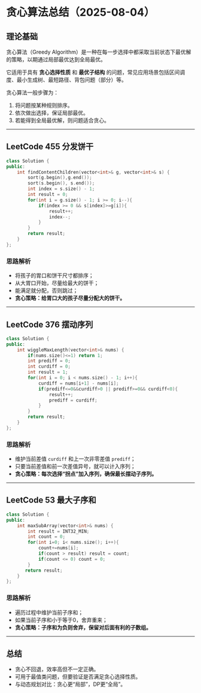 # 贪心算法总结（2025-08-04）

## 理论基础

贪心算法（Greedy Algorithm）是一种在每一步选择中都采取当前状态下最优解的策略，以期通过局部最优达到全局最优。

它适用于具有 **贪心选择性质** 和 **最优子结构** 的问题，常见应用场景包括区间调度、最小生成树、最短路径、背包问题（部分）等。

贪心算法一般步骤为：

1. 将问题按某种规则排序。
2. 依次做出选择，保证局部最优。
3. 若能得到全局最优解，则问题适合贪心。

---

## LeetCode 455 分发饼干

```cpp
class Solution {
public:
    int findContentChildren(vector<int>& g, vector<int>& s) {
        sort(g.begin(),g.end());
        sort(s.begin(), s.end());
        int index = s.size() - 1;
        int result = 0;
        for(int i = g.size() - 1; i >= 0; i--){
            if(index >= 0 && s[index]>=g[i]){
                result++;
                index--;
            }
        }
        return result;        
    }
};
```

### 思路解析

- 将孩子的胃口和饼干尺寸都排序；
- 从大胃口开始，尽量给最大的饼干；
- 能满足就分配，否则跳过；
- **贪心策略：给胃口大的孩子尽量分配大的饼干。**

---

## LeetCode 376 摆动序列

```cpp
class Solution {
public:
    int wiggleMaxLength(vector<int>& nums) {
        if(nums.size()<=1) return 1;
        int prediff = 0;
        int curdiff = 0;
        int result = 1;
        for(int i = 0; i < nums.size() - 1; i++){
            curdiff = nums[i+1] - nums[i];
            if(prediff<=0&&curdiff>0 || prediff>=0&& curdiff<0){
                result++;
                prediff = curdiff;
            }
        }
        return result;
    }
};
```

### 思路解析

- 维护当前差值 `curdiff` 和上一次非零差值 `prediff`；
- 只要当前差值和前一次差值异号，就可以计入序列；
- **贪心策略：每次选择“拐点”加入序列，确保最长摆动子序列。**

---

## LeetCode 53 最大子序和

```cpp
class Solution {
public:
    int maxSubArray(vector<int>& nums) {
        int result = INT32_MIN;
        int count = 0;
        for(int i=0; i< nums.size(); i++){
            count+=nums[i];
            if(count > result) result = count;
            if(count <= 0) count = 0;
        }
       return result; 
    }
};
```

### 思路解析

- 遍历过程中维护当前子序和；
- 如果当前子序和小于等于0，舍弃重来；
- **贪心策略：子序和为负则舍弃，保留对后面有利的子数组。**

---

## 总结

- 贪心不回退，效率高但不一定正确。
- 可用于最值类问题，但要验证是否满足贪心选择性质。
- 与动态规划对比：贪心更“局部”，DP更“全局”。

